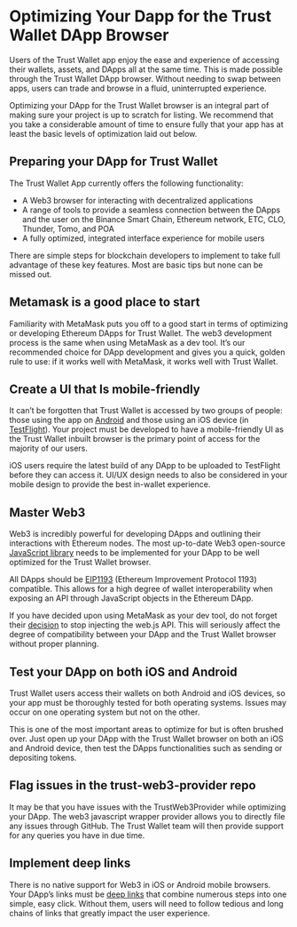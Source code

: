 # Optimizing Your Dapp for the Trust Wallet DApp Browser

Users of the Trust Wallet app enjoy the ease and experience of accessing their wallets, assets, and DApps all at the same time. This is made possible through the Trust Wallet DApp browser. Without needing to swap between apps, users can trade and browse in a fluid, uninterrupted experience.

Optimizing your DApp for the Trust Wallet browser is an integral part of making sure your project is up to scratch for listing. We recommend that you take a considerable amount of time to ensure fully that your app has at least the basic levels of optimization laid out below.

## Preparing your DApp for Trust Wallet

The Trust Wallet App currently offers the following functionality:

- A Web3 browser for interacting with decentralized applications
- A range of tools to provide a seamless connection between the DApps and the user on the Binance Smart Chain,  Ethereum network, ETC, CLO, Thunder, Tomo, and POA
- A fully optimized, integrated interface experience for mobile users

There are simple steps for blockchain developers to implement to take full advantage of these key features. Most are basic tips but none can be missed out.

## Metamask is a good place to start

Familiarity with MetaMask puts you off to a good start in terms of optimizing or developing Ethereum DApps for Trust Wallet. The web3 development process is the same when using MetaMask as a dev tool. It’s our recommended choice for DApp development and gives you a quick, golden rule to use: if it works well with MetaMask, it works well with Trust Wallet.

## Create a UI that Is mobile-friendly

It can’t be forgotten that Trust Wallet is accessed by two groups of people: those using the app on [Android](https://trustwallet.com/referral) and those using an iOS device (in [TestFlight](https://community.trustwallet.com/t/how-to-use-the-dapp-browser-on-ios/69390)). Your project must be developed to have a mobile-friendly UI as the Trust Wallet inbuilt browser is the primary point of access for the majority of our users.

iOS users require the latest build of any DApp to be uploaded to TestFlight before they can access it. UI/UX design needs to also be considered in your mobile design to provide the best in-wallet experience.

## Master Web3

Web3 is incredibly powerful for developing DApps and outlining their interactions with Ethereum nodes. The most up-to-date Web3 open-source [JavaScript library](https://github.com/ethers-io/ethers.js/) needs to be implemented for your DApp to be well optimized for the Trust Wallet browser.

All DApps should be [EIP1193](https://github.com/ethereum/EIPs/blob/master/EIPS/eip-1193.md) (Ethereum Improvement Protocol 1193) compatible. This allows for a high degree of wallet interoperability when exposing an API through JavaScript objects in the Ethereum DApp.

If you have decided upon using MetaMask as your dev tool, do not forget their [decision](https://medium.com/metamask/no-longer-injecting-web3-js-4a899ad6e59e) to stop injecting the web.js API. This will seriously affect the degree of compatibility between your DApp and the Trust Wallet browser without proper planning.

## Test your DApp on both iOS and Android

Trust Wallet users access their wallets on both Android and iOS devices, so your app must be thoroughly tested for both operating systems. Issues may occur on one operating system but not on the other. 

This is one of the most important areas to optimize for but is often brushed over. Just open up your DApp with the Trust Wallet browser on both an iOS and Android device, then test the DApps functionalities such as sending or depositing tokens.

## Flag issues in the trust-web3-provider repo

It may be that you have issues with the TrustWeb3Provider while optimizing your DApp. The web3 javascript wrapper provider allows you to directly file any issues through GitHub. The Trust Wallet team will then provide support for any queries you have in due time.

## Implement deep links

There is no native support for Web3 in iOS or Android mobile browsers. Your DApp’s links must be [deep links](deeplinking/deeplinking.md) that combine numerous steps into one simple, easy click. Without them, users will need to follow tedious and long chains of links that greatly impact the user experience.
